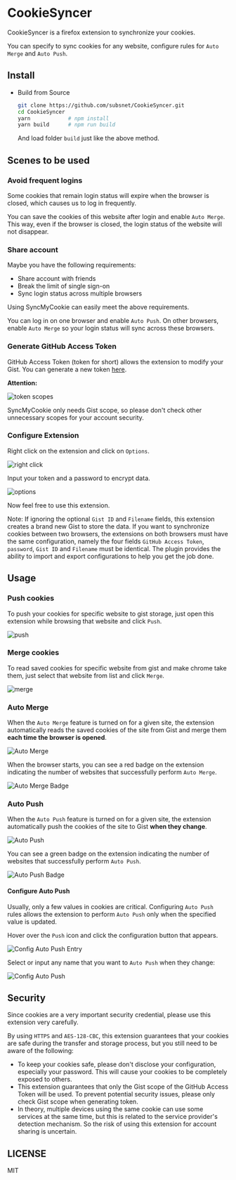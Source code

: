 # CookieSyncer

CookieSyncer is a firefox extension to synchronize your cookies.

You can specify to sync cookies for any website, configure rules for `Auto Merge` and `Auto Push`.

## Install
 
- Build from Source

  ```bash
  git clone https://github.com/subsnet/CookieSyncer.git
  cd CookieSyncer
  yarn            # npm install
  yarn build      # npm run build
  ```
  And load folder `build` just like the above method.

## Scenes to be used
### Avoid frequent logins
Some cookies that remain login status will expire when the browser is closed, which causes us to log in frequently.

You can save the cookies of this website after login and enable `Auto Merge`. This way, even if the browser is closed, the login status of the website will not disappear.

### Share account
Maybe you have the following requirements:
- Share account with friends
- Break the limit of single sign-on
- Sync login status across multiple browsers

Using SyncMyCookie can easily meet the above requirements.

You can log in on one browser and enable `Auto Push`. On other browsers, enable `Auto Merge` so your login status will sync across these browsers.
  
### Generate GitHub Access Token
GitHub Access Token (token for short) allows the extension to modify your Gist. You can generate a new token [here](https://github.com/settings/tokens/new).

**Attention:**

![token scopes](./assets/docs/token_scopes.jpg)

SyncMyCookie only needs Gist scope, so please don't check other unnecessary scopes for your account security.

### Configure Extension
Right click on the extension and click on `Options`.

![right click](./assets/docs/right_click.jpg)

Input your token and a password to encrypt data.

![options](./assets/docs/options.jpg)

Now feel free to use this extension.

Note: If ignoring the optional `Gist ID` and `Filename` fields, this extension creates a brand new Gist to store the data. If you want to synchronize cookies between two browsers, the extensions on both browsers must have the same configuration, namely the four fields `GitHub Access Token`, `password`, `Gist ID` and `Filename` must be identical. The plugin provides the ability to import and export configurations to help you get the job done.

## Usage
### Push cookies
To push your cookies for specific website to gist storage, just open this extension while browsing that website and click `Push`.

![push](./assets/docs/push.jpg)

### Merge cookies
To read saved cookies for specific website from gist and make chrome take them, just select that website from list and click `Merge`.

![merge](./assets/docs/merge.jpg)

### Auto Merge
When the `Auto Merge` feature is turned on for a given site, the extension automatically reads the saved cookies of the site from Gist and merge them **each time the browser is opened**.

![Auto Merge](./assets/docs/auto_merge.jpg)

When the browser starts, you can see a red badge on the extension indicating the number of websites that successfully perform `Auto Merge`.

![Auto Merge Badge](./assets/docs/auto_merge_badge.jpg)

### Auto Push
When the `Auto Push` feature is turned on for a given site, the extension automatically push the cookies of the site to Gist **when they change**.

![Auto Push](./assets/docs/auto_push.jpg)

You can see a green badge on the extension indicating the number of websites that successfully perform `Auto Push`.

![Auto Push Badge](./assets/docs/auto_push_badge.jpg)

#### Configure Auto Push
Usually, only a few values in cookies are critical. Configuring `Auto Push` rules allows the extension to perform `Auto Push` only when the specified value is updated.

Hover over the `Push` icon and click the configuration button that appears.

![Config Auto Push Entry](./assets/docs/config_auto_push_entry.jpg)

Select or input any name that you want to `Auto Push` when they change:

![Config Auto Push](./assets/docs/config_auto_push.jpg)

## Security
Since cookies are a very important security credential, please use this extension very carefully.

By using `HTTPS` and `AES-128-CBC`, this extension guarantees that your cookies are safe during the transfer and storage process, but you still need to be aware of the following:

- To keep your cookies safe, please don't disclose your configuration, especially your password. This will cause your cookies to be completely exposed to others.
- This extension guarantees that only the Gist scope of the GitHub Access Token will be used. To prevent potential security issues, please only check Gist scope when generating token.
- In theory, multiple devices using the same cookie can use some services at the same time, but this is related to the service provider's detection mechanism. So the risk of using this extension for account sharing is uncertain.

## LICENSE
MIT
